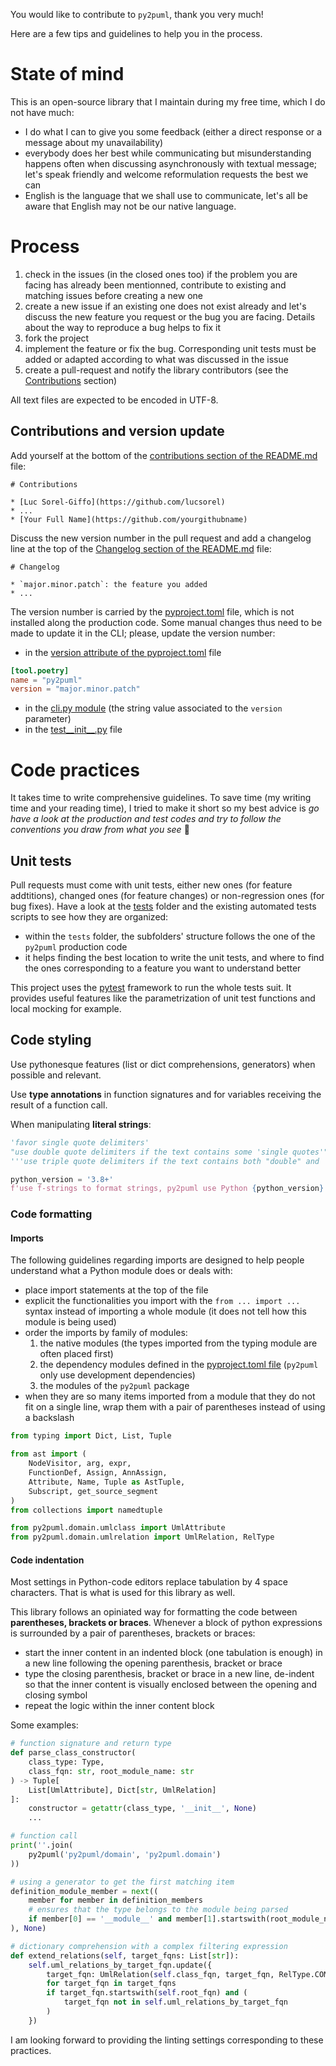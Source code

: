 
You would like to contribute to `py2puml`, thank you very much!

Here are a few tips and guidelines to help you in the process.

# State of mind

This is an open-source library that I maintain during my free time, which I do not have much:

* I do what I can to give you some feedback (either a direct response or a message about my unavailability)
* everybody does her best while communicating but misunderstanding happens often when discussing asynchronously with textual message; let's speak friendly and welcome reformulation requests the best we can
* English is the language that we shall use to communicate, let's all be aware that English may not be our native language.

# Process

1. check in the issues (in the closed ones too) if the problem you are facing has already been mentionned, contribute to existing and matching issues before creating a new one
1. create a new issue if an existing one does not exist already and let's discuss the new feature you request or the bug you are facing.
Details about the way to reproduce a bug helps to fix it
1. fork the project
1. implement the feature or fix the bug.
Corresponding unit tests must be added or adapted according to what was discussed in the issue
1. create a pull-request and notify the library contributors (see the [Contributions](README.md#contributions) section)

All text files are expected to be encoded in UTF-8.

## Contributions and version update

Add yourself at the bottom of the [contributions section of the README.md](README.md#contributions) file:

```text
# Contributions

* [Luc Sorel-Giffo](https://github.com/lucsorel)
* ...
* [Your Full Name](https://github.com/yourgithubname)
```

Discuss the new version number in the pull request and add a changelog line at the top of the [Changelog section of the README.md](README.md#changelog) file:

```text
# Changelog

* `major.minor.patch`: the feature you added
* ...
```

The version number is carried by the [pyproject.toml](pyproject.toml) file, which is not installed along the production code.
Some manual changes thus need to be made to update it in the CLI; please, update the version number:

- in the [version attribute of the pyproject.toml](pyproject.toml#L3) file

```toml
[tool.poetry]
name = "py2puml"
version = "major.minor.patch"
```

- in the [cli.py module](py2puml/cli.py#L12) (the string value associated to the `version` parameter)
- in the [test__init__.py](tests/py2puml/test__init__.py#L5) file


# Code practices

It takes time to write comprehensive guidelines.
To save time (my writing time and your reading time), I tried to make it short so my best advice is _go have a look at the production and test codes and try to follow the conventions you draw from what you see_ 🙂

## Unit tests

Pull requests must come with unit tests, either new ones (for feature addtitions), changed ones (for feature changes) or non-regression ones (for bug fixes).
Have a look at the [tests](tests/) folder and the existing automated tests scripts to see how they are organized:

* within the `tests` folder, the subfolders' structure follows the one of the `py2puml` production code
* it helps finding the best location to write the unit tests, and where to find the ones corresponding to a feature you want to understand better

This project uses the [pytest](https://docs.pytest.org) framework to run the whole tests suit.
It provides useful features like the parametrization of unit test functions and local mocking for example.

## Code styling

Use pythonesque features (list or dict comprehensions, generators) when possible and relevant.

Use **type annotations** in function signatures and for variables receiving the result of a function call.

When manipulating **literal strings**:

```python
'favor single quote delimiters'
"use double quote delimiters if the text contains some 'single quotes'"
'''use triple quote delimiters if the text contains both "double" and 'single' quote delimiters'''

python_version = '3.8+'
f'use f-strings to format strings, py2puml use Python {python_version}'
```

### Code formatting

#### Imports

The following guidelines regarding imports are designed to help people understand what a Python module does or deals with:

* place import statements at the top of the file
* explicit the functionalities you import with the `from ... import ...` syntax instead of importing a whole module (it does not tell how this module is being used)
* order the imports by family of modules:
  1. the native modules (the types imported from the typing module are often placed first)
  1. the dependency modules defined in the [pyproject.toml file](pyproject.toml) (`py2puml` only use development dependencies)
  1. the modules of the `py2puml` package
* when they are so many items imported from a module that they do not fit on a single line, wrap them with a pair of parentheses instead of using a backslash

```python
from typing import Dict, List, Tuple

from ast import (
    NodeVisitor, arg, expr,
    FunctionDef, Assign, AnnAssign,
    Attribute, Name, Tuple as AstTuple,
    Subscript, get_source_segment
)
from collections import namedtuple

from py2puml.domain.umlclass import UmlAttribute
from py2puml.domain.umlrelation import UmlRelation, RelType
```

#### Code indentation

Most settings in Python-code editors replace tabulation by 4 space characters.
That is what is used for this library as well.

This library follows an opiniated way for formatting the code between **parentheses, brackets or braces**.
Whenever a block of python expressions is surrounded by a pair of parentheses, brackets or braces:

* start the inner content in an indented block (one tabulation is enough) in a new line following the opening parenthesis, bracket or brace
* type the closing parenthesis, bracket or brace in a new line, de-indent so that the inner content is visually enclosed between the opening and closing symbol
* repeat the logic within the inner content block

Some examples:

```python
# function signature and return type
def parse_class_constructor(
    class_type: Type,
    class_fqn: str, root_module_name: str
) -> Tuple[
    List[UmlAttribute], Dict[str, UmlRelation]
]:
    constructor = getattr(class_type, '__init__', None)
    ...

# function call
print(''.join(
    py2puml('py2puml/domain', 'py2puml.domain')
))

# using a generator to get the first matching item
definition_module_member = next((
    member for member in definition_members
    # ensures that the type belongs to the module being parsed
    if member[0] == '__module__' and member[1].startswith(root_module_name)
), None)

# dictionary comprehension with a complex filtering expression
def extend_relations(self, target_fqns: List[str]):
    self.uml_relations_by_target_fqn.update({
        target_fqn: UmlRelation(self.class_fqn, target_fqn, RelType.COMPOSITION)
        for target_fqn in target_fqns
        if target_fqn.startswith(self.root_fqn) and (
            target_fqn not in self.uml_relations_by_target_fqn
        )
    })
```

I am looking forward to providing the linting settings corresponding to these practices.
